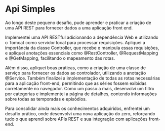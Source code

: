 # Api Simples 

Ao longo deste pequeno desafio, pude aprender e praticar a criação de uma API REST para fornecer dados a uma aplicação front end. 

Implementei uma API RESTful adicionando a dependência Web e utilizando o Tomcat como servidor local para processar requisições. 
Apliquei a importância da classe Controller, que recebe e manipula essas requisições, e apliquei anotações essenciais como @RestController, @RequestMapping e @GetMapping, facilitando o 
mapeamento das rotas.

Além disso, apliquei boas práticas, como a criação de uma classe de serviço para fornecer os dados ao controlador, utilizando a anotação @Service. 
Também finalizei a implementação de todas as rotas necessárias para a aplicação front-end, permitindo que as séries fossem exibidas corretamente no navegador. 
Como um passo a mais, desenvolvi um filtro por categorias e implementei a página de detalhes, contendo informações sobre todas as temporadas e episódios.

Para consolidar ainda mais os conhecimentos adquiridos, enfrentei um desafio prático, onde desenvolvi uma nova aplicação do zero, reforçando tudo o que aprendi sobre APIs REST 
e sua integração com aplicações front-end.

